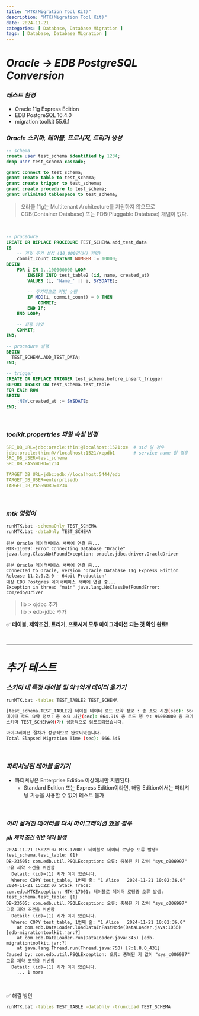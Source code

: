 ```yaml
---
title: "MTK(Migration Tool Kit)"
description: "MTK(Migration Tool Kit)"
date: 2024-11-21
categories: [ Database, Database Migration ]
tags: [ Database, Database Migration ]
---
```


# ***Oracle → EDB PostgreSQL Conversion***

### ***테스트 환경***

- Oracle 11g Express Edition
- EDB PostgreSQL 16.4.0
- migration toolkit 55.6.1

### ***Oracle 스키마, 테이블, 프로시저, 트리거 생성***

```sql
-- schema 
create user test_schema identified by 1234;
drop user test_schema cascade;

grant connect to test_schema;
grant create table to test_schema;
grant create trigger to test_schema;
grant create procedure to test_schema;
grant unlimited tablespace to test_schema;
```
> 오라클 11g는 Multitenant Architecture를 지원하지 않으므로 CDB(Container Database) 또는 PDB(Pluggable Database) 개념이 없다. 

<br>

```sql
-- procedure
CREATE OR REPLACE PROCEDURE TEST_SCHEMA.add_test_data
IS
    -- 커밋 주기 설정 (10,000건마다 커밋)
    commit_count CONSTANT NUMBER := 10000; 
BEGIN
    FOR i IN 1..100000000 LOOP
        INSERT INTO test_table2 (id, name, created_at)
        VALUES (i, 'Name_' || i, SYSDATE);

        -- 주기적으로 커밋 수행
        IF MOD(i, commit_count) = 0 THEN
            COMMIT;
        END IF;
    END LOOP;

    -- 최종 커밋
    COMMIT; 
END;

-- procedure 실행
BEGIN
  TEST_SCHEMA.ADD_TEST_DATA;
END;
```

```sql
-- trigger
CREATE OR REPLACE TRIGGER test_schema.before_insert_trigger
BEFORE INSERT ON test_schema.test_table
FOR EACH ROW
BEGIN
    :NEW.created_at := SYSDATE;
END;
```

<br/>

### ***toolkit.propertries 파일 속성 변경***

```yml
SRC_DB_URL=jdbc:oracle:thin:@localhost:1521:xe  # sid 일 경우 
jdbc:oracle:thin:@//localhost:1521/xepdb1       # service name 일 경우
SRC_DB_USER=test_schema
SRC_DB_PASSWORD=1234

TARGET_DB_URL=jdbc:edb://localhost:5444/edb
TARGET_DB_USER=enterprisedb
TARGET_DB_PASSWORD=1234
```

<br/>

### ***mtk 명령어***

```bash
runMTK.bat -schemaOnly TEST_SCHEMA
runMTK.bat -dataOnly TEST_SCHEMA
```
  
```log
원본 Oracle 데이터베이스 서버에 연결 중...
MTK-11009: Error Connecting Database "Oracle"
java.lang.ClassNotFoundException: oracle.jdbc.driver.OracleDriver

원본 Oracle 데이터베이스 서버에 연결 중...
Connected to Oracle, version 'Oracle Database 11g Express Edition Release 11.2.0.2.0 - 64bit Production'
대상 EDB Postgres 데이터베이스 서버에 연결 중...
Exception in thread "main" java.lang.NoClassDefFoundError: com/edb/Driver
```
> lib > ojdbc 추가  
> lib > edb-jdbc 추가  
  
✅ **테이블, 제약조건, 트리거, 프로시져 모두 마이그레이션 되는 것 확인 완료!**

<br/>
<hr>

# ***추가 테스트***

### ***스키마 내 특정 테이블 및 약 1억개 데이터 옮기기***

```bash
runMTK.bat -tables TEST_TABLE2 TEST_SCHEMA

[test_schema.TEST_TABLE2] 테이블 데이터 로드 요약 정보 : 총 소요 시간(sec): 664.919 총 로드 행 수: 96060000 총 크기(MB): 4101.256
데이터 로드 요약 정보: 총 소요 시간(sec): 664.919 총 로드 행 수: 96060000 총 크기(MB): 4101.256
스키마 TEST_SCHEMA이(가) 성공적으로 임포트되었습니다.

마이그레이션 절차가 성공적으로 완료되었습니다.
Total Elapsed Migration Time (sec): 666.545
```

<br/>

### ***파티셔닝된 테이블 옮기기***

- 파티셔닝은 Enterprise Edition 이상에서만 지원된다. 
  - Standard Edition 또는 Express Edition이라면, 해당 Edition에서는 파티셔닝 기능을 사용할 수 없어 테스트 불가

<br/>

### ***이미 옮겨진 데이터를 다시 마이그레이션 했을 경우***

***pk 제약 조건 위반 에러 발생***

```log
2024-11-21 15:22:07 MTK-17001: 테이블로 데이터 로딩중 오류 발생: test_schema.test_table: {1}
DB-23505: com.edb.util.PSQLException: 오류: 중복된 키 값이 "sys_c006997" 고유 제약 조건을 위반함
  Detail: (id)=(1) 키가 이미 있습니다.
  Where: COPY test_table, 1번째 줄: "1	Alice	2024-11-21 10:02:36.0"
2024-11-21 15:22:07 Stack Trace:
com.edb.MTKException: MTK-17001: 테이블로 데이터 로딩중 오류 발생: test_schema.test_table: {1}
DB-23505: com.edb.util.PSQLException: 오류: 중복된 키 값이 "sys_c006997" 고유 제약 조건을 위반함
  Detail: (id)=(1) 키가 이미 있습니다.
  Where: COPY test_table, 1번째 줄: "1	Alice	2024-11-21 10:02:36.0"
	at com.edb.DataLoader.loadDataInFastMode(DataLoader.java:1056) [edb-migrationtoolkit.jar:?]
	at com.edb.DataLoader.run(DataLoader.java:345) [edb-migrationtoolkit.jar:?]
	at java.lang.Thread.run(Thread.java:750) [?:1.8.0_431]
Caused by: com.edb.util.PSQLException: 오류: 중복된 키 값이 "sys_c006997" 고유 제약 조건을 위반함
  Detail: (id)=(1) 키가 이미 있습니다.
	... 1 more
```

<br/>

✅ 해결 방안  

```bash
runMTK.bat -tables TEST_TABLE -dataOnly -truncLoad TEST_SCHEMA
```